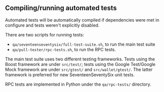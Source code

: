 Compiling/running automated tests
---------------------------------

Automated tests will be automatically compiled if dependencies were met in configure
and tests weren't explicitly disabled.

There are two scripts for running tests:

* ``qa/seventeenseventysix/full-test-suite.sh``, to run the main test suite
* ``qa/pull-tester/rpc-tests.sh``, to run the RPC tests.

The main test suite uses two different testing frameworks. Tests using the Boost
framework are under ``src/test/``; tests using the Google Test/Google Mock
framework are under ``src/gtest/`` and ``src/wallet/gtest/``. The latter framework
is preferred for new SeventeenSeventySix unit tests.

RPC tests are implemented in Python under the ``qa/rpc-tests/`` directory.
